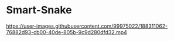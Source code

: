 # Smart-Snake

https://user-images.githubusercontent.com/99975022/188311062-76882d93-cb00-40de-805b-9c9d280dfd32.mp4



